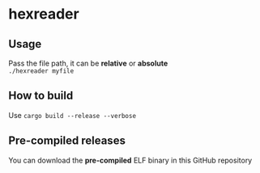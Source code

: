 # hexreader
## Usage
Pass the file path, it can be **relative** or **absolute**<br>
``./hexreader myfile``<br>
## How to build
Use ``cargo build --release --verbose``<br>
## Pre-compiled releases
You can download the **pre-compiled** ELF binary in this GitHub repository